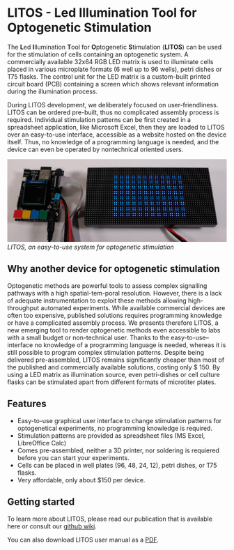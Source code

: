 # LITOS - **L**ed **I**llumination **T**ool for **O**ptogenetic **S**timulation

The **L**ed **I**llumination **T**ool for **O**ptogenetic **S**timulation (**LITOS**) can be used for the stimulation of cells containing an optogenetic system. A commercially available 32x64 RGB LED matrix is used to illuminate cells placed in various microplate formats (6 well up to 96 wells), petri dishes or T75 flasks. The control unit for the LED matrix is a custom-built printed circuit board (PCB) containing a screen which shows relevant information during the illumination process. 

During LITOS development, we deliberately focused on user-friendliness. LITOS can be ordered pre-built, thus no complicated assembly process is required. Individual stimulation patterns can be first created in a spreadsheet application, like Microsoft Excel, then they are loaded to LITOS over an easy-to-use interface, accessible as a website hosted on the device itself. Thus, no knowledge of a programming language is needed, and the device can even be operated by nontechnical oriented users. 


![LITOS](/images/litos_running.jpg)
*LITOS, an easy-to-use system for optogenetic stimulation*

## Why another device for optogenetic stimulation
Optogenetic methods are powerful tools to assess complex signalling pathways with a high spatial-tem-poral resolution. However, there is a lack of adequate instrumentation to exploit these methods allowing high-throughput automated experiments. While available commercial devices are often too expensive, published solutions requires programming knowledge or have a complicated assembly process. We presents therefore LITOS, a new emerging tool to render optogenetic methods even accessible to labs with a small budget or non-technical user. Thanks to the easy-to-use–interface no knowledge of a programming language is needed, whereas it is still possible to program complex stimulation patterns. Despite being delivered pre-assembled, LITOS remains significantly cheaper than most of the published and commercially available solutions, costing only $ 150. By using a LED matrix as illumination source, even petri-dishes or cell culture flasks can be stimulated apart from different formats of microtiter plates.

## Features 
- Easy-to-use graphical user interface to change stimulation patterns for optogenetical experiments, no programming knowledge is required. 
- Stimulation patterns are provided as spreadsheet files (MS Excel, LibreOffice Calc)
- Comes pre-assembled, neither a 3D printer, nor soldering is requiered before you can start your experiments. 
- Cells can be placed in well plates (96, 48, 24, 12), petri dishes, or T75 flasks. 
- Very affordable, only about $150 per device. 

## Getting started

To learn more about LITOS, please read our publication that is available here or consult our [github wiki](https://github.com/AlexLandolt/LITOS/wiki). 

You can also download LITOS user manual as a [PDF](https://github.com/AlexLandolt/LITOS/blob/master/LITOS_User_manual.pdf). 

<br>
 
